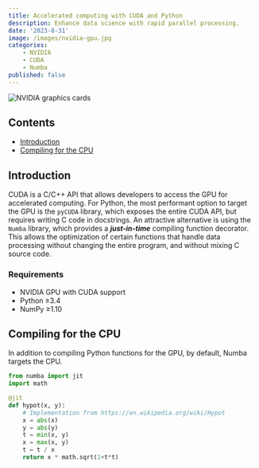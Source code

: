 ```yaml
---
title: Accelerated computing with CUDA and Python
description: Enhance data science with rapid parallel processing.
date: '2023-8-31'
image: /images/nvidia-gpu.jpg
categories:
    - NVIDIA
    - CUDA
    - Numba
published: false
---
```


<script>
    import Tag from "../components/tag.svelte"
</script>

![NVIDIA graphics cards](/images/nvidia-gpu.jpg)

## Contents

-   [Introduction](#introduction)
-   [Compiling for the CPU](#compiling-for-the-cpu)

## <a id="introduction">Introduction</a>

CUDA is a C/C++ API that allows developers to access the GPU for accelerated computing. For Python, the most performant option to target the GPU is the `pyCUDA` library, which exposes the entire CUDA API, but requires writing C code in docstrings. An attractive alternative is using the `Numba` library, which provides a **_just-in-time_** compiling function decorator. This allows the optimization of certain functions that handle data processing without changing the entire program, and without mixing C source code.

### Requirements

-   NVIDIA GPU with CUDA support
-   Python &geq;3.4
-   NumPy &geq;1.10

## <a id="compiling-for-the-cpu">Compiling for the CPU</a>

In addition to compiling Python functions for the GPU, by default, Numba targets the CPU.

```python
from numba import jit
import math

@jit
def hypot(x, y):
    # Implementation from https://en.wikipedia.org/wiki/Hypot
    x = abs(x)
    y = abs(y)
    t = min(x, y)
    x = max(x, y)
    t = t / x
    return x * math.sqrt(1+t*t)
```

<Tag msg='Depending on the GPU, the performance of calculations with <code>float32</code> and <code>float64</code> data types can be significantly different. If the calculation does not require 64-bit precision, NVIDIA recommends using <code>float32</code>. (Most modern operating systems default the value of floating point numbers to 64-bit!)' />
